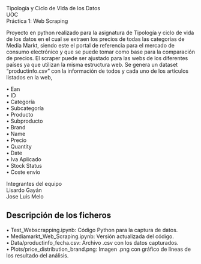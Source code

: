 <html>
Tipología y Ciclo de Vida de los Datos<br/>
UOC<br/>
Práctica 1: Web Scraping

<p>
Proyecto en python realizado para la asignatura de Tipología y ciclo de vida de los datos en el cual se extraen los precios de todas las categorías de Media Markt, siendo este el portal de referencia para el mercado de consumo electrónico y que se puede tomar como base para la comparación de precios. El scraper puede ser ajustado para las webs de los diferentes países ya que utilizan la misma estructura web.
Se genera un dataset “productinfo.csv” con la información de todos y cada uno de los artículos listados en la web, </p>

•	Ean <br/> 
•	ID<br/>
•	Categoría<br/>
•	Subcategoría<br/>
•	Producto<br/>
•	Subproducto<br/> 
•	Brand<br/>
•	Name<br/>
•	Precio <br/>
•	Quantity<br/>
•	Date<br/>
•	Iva Aplicado<br/>
•	Stock Status<br/>
•	Coste envío<br/>

<p>Integrantes del equipo<br/>
Lisardo Gayán <br/>
Jose Luis Melo </p>

## Descripción de los ficheros
• Test_Webscrapping.ipynb: Código Python para la captura de datos.<br/>
• Mediamarkt_Web_Scraping.ipynb: Versión actualizada del código.<br/>
• Data/productinfo_fecha.csv: Archivo .csv con los datos capturados.<br/>
• Plots/price_distribution_brand.png: Imagen .png con gráfico de líneas de los resultado del análisis.<br/>
</html>
